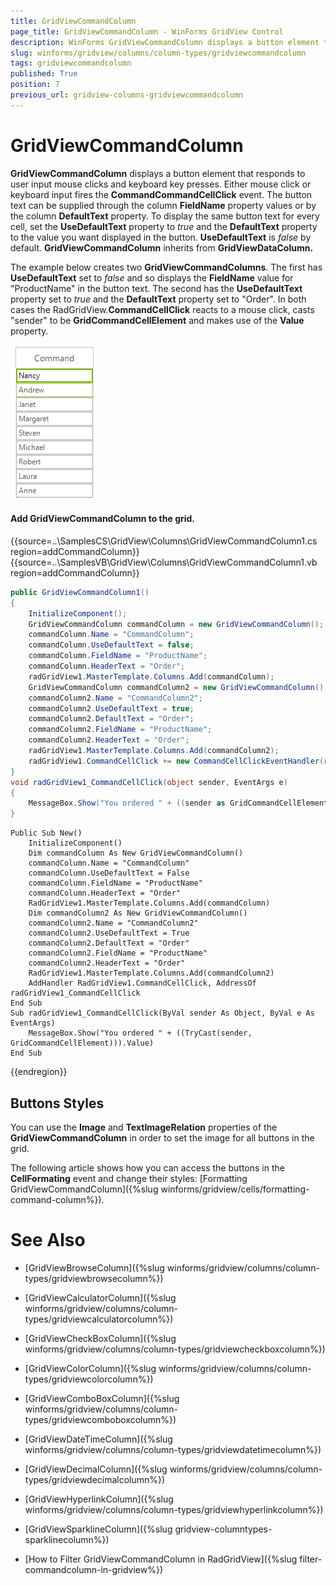 ```yaml
---
title: GridViewCommandColumn
page_title: GridViewCommandColumn - WinForms GridView Control
description: WinForms GridViewCommandColumn displays a button element that responds to user input mouse clicks and keyboard key presses.
slug: winforms/gridview/columns/column-types/gridviewcommandcolumn
tags: gridviewcommandcolumn
published: True
position: 7
previous_url: gridview-columns-gridviewcommandcolumn
---
```


# GridViewCommandColumn

__GridViewCommandColumn__ displays a button element that responds to user input mouse clicks and keyboard key presses. Either mouse click or keyboard input fires the __CommandCommandCellClick__ event. The button text can be supplied through the column __FieldName__ property values or by the column __DefaultText__ property. To display the same button text for every cell, set the __UseDefaultText__ property to *true* and the __DefaultText__ property to the value you want displayed in the button. __UseDefaultText__ is *false* by default. __GridViewCommandColumn__ inherits from __GridViewDataColumn.__

The example below creates two __GridViewCommandColumns__. The first has __UseDefaultText__ set to  *false* and so displays the __FieldName__ value for "ProductName" in the button text. The second has the __UseDefaultText__ property set to *true* and the __DefaultText__ property set to "Order". In both cases the RadGridView.__CommandCellClick__ reacts to a mouse click, casts "sender" to be __GridCommandCellElement__ and makes use of the __Value__ property.

![WinForms RadGridView GridViewCommandColumn](images/gridview-columns-gridviewcommandcolumn001.png)

#### Add GridViewCommandColumn to the grid.

{{source=..\SamplesCS\GridView\Columns\GridViewCommandColumn1.cs region=addCommandColumn}} 
{{source=..\SamplesVB\GridView\Columns\GridViewCommandColumn1.vb region=addCommandColumn}} 

````C#
public GridViewCommandColumn1()
{
    InitializeComponent();
    GridViewCommandColumn commandColumn = new GridViewCommandColumn();
    commandColumn.Name = "CommandColumn";
    commandColumn.UseDefaultText = false;
    commandColumn.FieldName = "ProductName";
    commandColumn.HeaderText = "Order";
    radGridView1.MasterTemplate.Columns.Add(commandColumn);
    GridViewCommandColumn commandColumn2 = new GridViewCommandColumn();
    commandColumn2.Name = "CommandColumn2";
    commandColumn2.UseDefaultText = true;
    commandColumn2.DefaultText = "Order";
    commandColumn2.FieldName = "ProductName";
    commandColumn2.HeaderText = "Order";
    radGridView1.MasterTemplate.Columns.Add(commandColumn2);
    radGridView1.CommandCellClick += new CommandCellClickEventHandler(radGridView1_CommandCellClick);
}
void radGridView1_CommandCellClick(object sender, EventArgs e)
{
    MessageBox.Show("You ordered " + ((sender as GridCommandCellElement)).Value);
}

````
````VB.NET
Public Sub New()
    InitializeComponent()
    Dim commandColumn As New GridViewCommandColumn()
    commandColumn.Name = "CommandColumn"
    commandColumn.UseDefaultText = False
    commandColumn.FieldName = "ProductName"
    commandColumn.HeaderText = "Order"
    RadGridView1.MasterTemplate.Columns.Add(commandColumn)
    Dim commandColumn2 As New GridViewCommandColumn()
    commandColumn2.Name = "CommandColumn2"
    commandColumn2.UseDefaultText = True
    commandColumn2.DefaultText = "Order"
    commandColumn2.FieldName = "ProductName"
    commandColumn2.HeaderText = "Order"
    RadGridView1.MasterTemplate.Columns.Add(commandColumn2)
    AddHandler RadGridView1.CommandCellClick, AddressOf radGridView1_CommandCellClick
End Sub
Sub radGridView1_CommandCellClick(ByVal sender As Object, ByVal e As EventArgs)
    MessageBox.Show("You ordered " + ((TryCast(sender, GridCommandCellElement))).Value)
End Sub

````

{{endregion}} 

## Buttons Styles

You can use the __Image__ and __TextImageRelation__ properties of the **GridViewCommandColumn** in order to set the image for all buttons in the grid. 

The following article shows how you can access the buttons in the **CellFormating** event and change their styles: [Formatting GridViewCommandColumn]({%slug winforms/gridview/cells/formatting-command-column%}).

# See Also
* [GridViewBrowseColumn]({%slug winforms/gridview/columns/column-types/gridviewbrowsecolumn%})

* [GridViewCalculatorColumn]({%slug winforms/gridview/columns/column-types/gridviewcalculatorcolumn%})

* [GridViewCheckBoxColumn]({%slug winforms/gridview/columns/column-types/gridviewcheckboxcolumn%})

* [GridViewColorColumn]({%slug winforms/gridview/columns/column-types/gridviewcolorcolumn%})

* [GridViewComboBoxColumn]({%slug winforms/gridview/columns/column-types/gridviewcomboboxcolumn%})

* [GridViewDateTimeColumn]({%slug winforms/gridview/columns/column-types/gridviewdatetimecolumn%})

* [GridViewDecimalColumn]({%slug winforms/gridview/columns/column-types/gridviewdecimalcolumn%})

* [GridViewHyperlinkColumn]({%slug winforms/gridview/columns/column-types/gridviewhyperlinkcolumn%})

* [GridViewSparklineColumn]({%slug gridview-columntypes-sparklinecolumn%})

* [How to Filter GridViewCommandColumn in RadGridView]({%slug filter-commandcolumn-in-gridview%})

